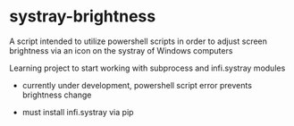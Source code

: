 # systray-brightness
A script intended to utilize powershell scripts in order to adjust screen brightness via an icon on the systray of Windows computers

Learning project to start working with subprocess and infi.systray modules

- currently under development, powershell script error prevents brightness change

- must install infi.systray via pip
